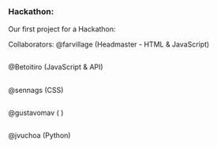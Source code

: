##
### Hackathon:

Our first project for a Hackathon:

  Collaborators:
  @farvillage (Headmaster - HTML & JavaScript)
  ##
  @Betoitiro (JavaScript & API)
  ##
  @sennags (CSS)
  ##
  @gustavomav ( )
  ##
  @jvuchoa (Python)
##
